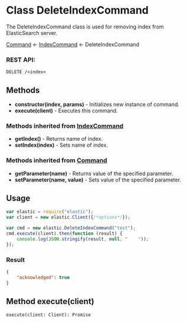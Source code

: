 # Class DeleteIndexCommand

The DeleteIndexCommand class is used for removing index from ElasticSearch server.

[Command](command.md) ← [IndexCommand](index_command.md) ← DeleteIndexCommand

### REST API:
```
DELETE /<index>
```

## Methods
* **constructor(index, params)** - Initializes new instance of command.
* **execute(client)** - Executes this command.

### Methods inherited from [IndexCommand](index_command.md)
* **getIndex()** - Returns name of index.
* **setIndex(index)** - Sets name of index.

### Methods inherited from [Command](command.md)
* **getParameter(name)** - Returns value of the specified parameter.
* **setParameter(name, value)** - Sets value of the specified parameter.

## Usage
```javascript
var elastic = require("elastic");
var client = new elastic.Client({/*options*/});

var cmd = new elastic.DeleteIndexCommand("test");
cmd.execute(client).then(function (result) {
    console.log(JSON.stringify(result, null, "    "));
});
```

### Result
```json
{
    "acknowledged": true
}
```

## Method execute(client)
```
execute(client: Client): Promise
```
